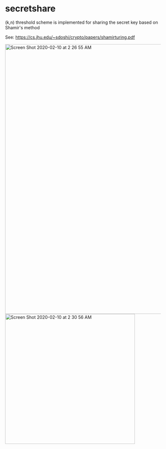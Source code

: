 # secretshare

(k,n) threshold scheme is implemented for sharing the secret key based on Shamir's method

See: https://cs.jhu.edu/~sdoshi/crypto/papers/shamirturing.pdf


<img width="872" alt="Screen Shot 2020-02-10 at 2 26 55 AM" src="https://user-images.githubusercontent.com/12508269/74106879-e0bb0600-4bad-11ea-8c83-b23e586cb8a4.png">


<img width="420" alt="Screen Shot 2020-02-10 at 2 30 56 AM" src="https://user-images.githubusercontent.com/12508269/74106878-df89d900-4bad-11ea-8e52-cfc1e82fd118.png">
